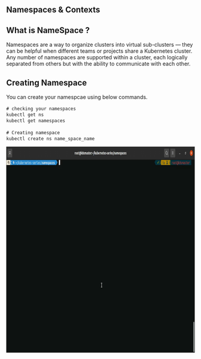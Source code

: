 ## Namespaces & Contexts


## What is NameSpace ?
Namespaces are a way to organize clusters into virtual sub-clusters — they can be helpful when different teams or projects share a Kubernetes cluster. Any number of namespaces are supported within a cluster, each logically separated from others but with the ability to communicate with each other.

## Creating Namespace
You can create your namespcae using below commands.
```
# checking your namespaces
kubectl get ns
kubectl get namespaces

# Creating namespace
kubectl create ns name_space_name
```

<p align="center">
  <img width="1000" height="550" src="https://github.com/amit17133129/Kubernetes-Series/blob/main/Namespaces&Contexts/Images/namespace.gif?raw=true">
</p>
